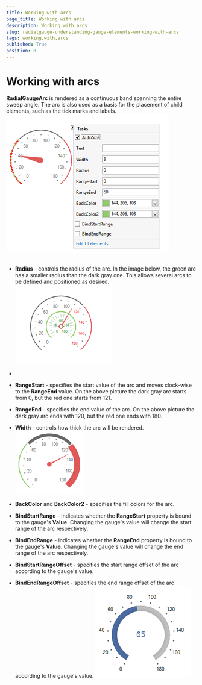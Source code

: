 ```yaml
---
title: Working with arcs
page_title: Working with arcs
description: Working with arcs
slug: radialgauge-understanding-gauge-elements-working-with-arcs
tags: working,with,arcs
published: True
position: 0
---
```


# Working with arcs



__RadialGaugeArc__ is rendered as a continuous band spanning the entire sweep angle. The arc is also used as a basis for the placement of child elements,
          such as the tick marks and labels.
        ![radialgauge-understanding-gauge-elements-working-with-arcs 001](images/radialgauge-understanding-gauge-elements-working-with-arcs001.png)

## 

* __Radius__ - controls the radius of the arc. In the image below, the green arc has a smaller radius than the dark gray one.
              This allows several arcs to be defined and positioned as desired.
            ![radialgauge-understanding-gauge-elements-working-with-arcs 002](images/radialgauge-understanding-gauge-elements-working-with-arcs002.png)

* 

* __RangeStart__ - specifies the start value of the arc and moves clock-wise to the __RangeEnd__ value. On the above picture the dark
              gray arc starts from 0, but the red one starts from 121.
            

* __RangeEnd__ - specifies the end value of the arc. On the above picture the dark gray arc ends with 120, but the red one ends with 180.
            

* __Width__ - controls how thick the arc will be rendered.
            ![radialgauge-understanding-gauge-elements-working-with-arcs 003](images/radialgauge-understanding-gauge-elements-working-with-arcs003.png)

* __BackColor__ and __BackColor2__ - specifies the fill colors for the arc.
            

* __BindStartRange__ - indicates whether the __RangeStart__ property is bound to the gauge's __Value__.
              Changing the gauge's value will change the start range of the arc respectively.
            

* __BindEndRange__ - indicates whether the __RangeEnd__ property is bound to the gauge's __Value__.
              Changing the gauge's value will change the end range of the arc respectively.
            

* __BindStartRangeOffset__ - specifies the start range offset of the arc according to the gauge's value.
            

* __BindEndRangeOffset__ - specifies the end range offset of the arc according to the gauge's value.
            ![radialgauge-understanding-gauge-elements-working-with-arcs 004](images/radialgauge-understanding-gauge-elements-working-with-arcs004.png)
